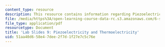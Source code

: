 ```yaml
---
content_type: resource
description: This resource contains information regarding Piezoelectricity and Thermoelectricity.
file: /media/https%3A/open-learning-course-data-rc.s3.amazonaws.com/6-s079-nanomaker-spring-2013/51aa40d658e47dee2f7d1f27e7c5c76e_MIT6_S079S13_lab_slides09.pdf
file_type: application/pdf
resourcetype: Document
title: 'Lab Slides 9: Piezoelectricity and Thermoelectricity'
uid: 51aa40d6-58e4-7dee-2f7d-1f27e7c5c76e
---
```

